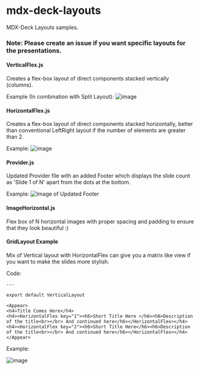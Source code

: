 # mdx-deck-layouts
MDX-Deck Layouts samples. 

### Note: Please create an issue if you want specific layouts for the presentations.


#### VerticalFlex.js
Creates a flex-box layout of direct components stacked vertically (columns).

Example (In combination with Split Layout):
![image](https://user-images.githubusercontent.com/10993808/49327876-d99d6e80-f58c-11e8-8552-b0465b92874b.png)


#### HorizontalFlex.js
Creates a flex-box layout of direct components stacked horizontally, better than conventional LeftRight layout if the number of elements are greater than 2.

Example:
![image](https://user-images.githubusercontent.com/10993808/49327972-947a3c00-f58e-11e8-85b8-46ce4145597c.png)


#### Provider.js
Updated Provider file with an added Footer which displays the slide count as 'Slide 1 of N' apart from the dots at the bottom.

Example:
![Image of Updated Footer](https://user-images.githubusercontent.com/10993808/49327796-bc1bd500-f58b-11e8-913c-5bbb68ce69be.png)

#### ImageHorizontal.js
Flex box of N horizontal images with proper spacing and padding to ensure that they look beautiful :)


#### GridLayout Example

Mix of Vertical layout with HorizontalFlex can give you a matrix like view if you want to make the slides more stylish.

Code:
```
---

export default VerticalLayout   

<Appear>
<h4>Title Comes Here</h4>
<h4><HorizontalFlex key="1"><h6>Short Title Here </h6><h6>Description of the title<br></br> And continued here</h6></HorizontalFlex></h4>
<h4><HorizontalFlex key="2"><h6>Short Title Here</h6><h6>Description of the title<br></br> And continued here</h6></HorizontalFlex></h4>
</Appear>

```

Example:

![image](https://user-images.githubusercontent.com/10993808/49327933-fd14e900-f58d-11e8-92a2-4689a9e0fbf9.png)


